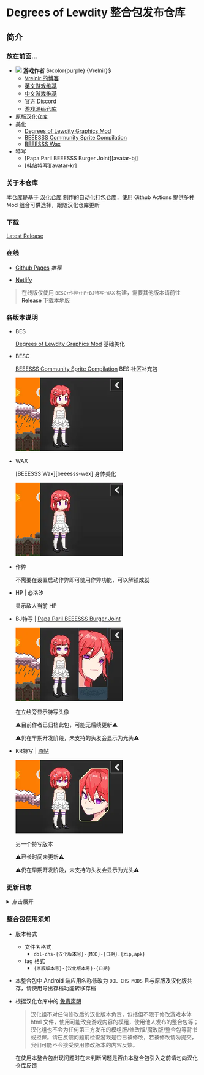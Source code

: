 # Degrees of Lewdity 整合包发布仓库

## 简介
### 放在前面...
- <img decoding="async" src="https://gitgud.io/uploads/-/system/user/avatar/9096/avatar.png" width="24"> <b>游戏作者</b> $\color{purple} {Vrelnir}$
  - [Vrelnir 的博客][blog]
  - [英文游戏维基][wiki-en]
  - [中文游戏维基][wiki-cn]
  - [官方 Discord][discord]
  - [游戏源码仓库][gitgud]
- [原版汉化仓库][github-chs]
- 美化
  - [Degrees of Lewdity Graphics Mod][beeesss]
  - [BEEESSS Community Sprite Compilation][beeesss-ext]
  - [BEEESSS Wax][beeesss-wax]
- 特写
  - [Papa Paril BEEESSS Burger Joint][avatar-bj]
  - [韩站特写][avatar-kr]


### 关于本仓库

本仓库是基于 [汉化仓库][github-chs] 制作的自动化打包仓库，使用 Github Actions 提供多种 Mod 组合可供选择，跟随汉化仓库更新

### 下载

[Latest Release](https://github.com/sakarie9/DOL-CHS-MODS/releases/latest)

### 在线

- [Github Pages](https://dol-chs-mods.github.io/pages/)  *推荐*

- [Netlify](https://dol-chs-mods.netlify.app)

> 在线版仅使用 `BESC+作弊+HP+BJ特写+WAX` 构建，需要其他版本请前往 [Release](https://github.com/sakarie9/DOL-CHS-MODS/releases) 下载本地版

### 各版本说明

- BES
  
  [Degrees of Lewdity Graphics Mod][beeesss] 基础美化

- BESC

  [BEEESSS Community Sprite Compilation][beeesss-ext] BES 社区补充包

  ![预览](assets/readme-besc.webp)

- WAX

  [BEEESSS Wax][beeesss-wex] 身体美化

  ![预览](assets/readme-wax.webp)

- 作弊

  不需要在设置启动作弊即可使用作弊功能，可以解锁成就

- HP | @洛汐

  显示敌人当前 HP

- BJ特写 | [Papa Paril BEEESSS Burger Joint][sideview-bj]

  ![预览](assets/readme-bj.webp)

  在立绘旁显示特写头像

  ⚠️目前作者已归档此包，可能无后续更新⚠️

  ⚠️仍在早期开发阶段，未支持的头发会显示为光头⚠️

- KR特写 | [原帖][sideview-kr]

  ![预览](assets/readme-kr.webp)

  另一个特写版本

  ⚠️已长时间未更新⚠️

  ⚠️仍在早期开发阶段，未支持的头发会显示为光头⚠️

### 更新日志
<details>
<summary>点击展开</summary>

- 1009

  更精细的美化版本种类

- 1007

  添加 BEEESSS Wax 身体美化

- 0914

  移除世界扩展

  使用新格式HP显示

- 0911

  修改特写命名

  > 特写1 -> KR特写

  > 特写2 -> BJ特写

- 0908

  新增世界扩展作为底包

- v1.3.0-0904

  修正特写2未被应用的问题

- v1.3.0-0903

  添加特写1和特写2及HP显示

- v1.3.0-0902
  
  首次更新

</details>

### 整合包使用须知

- 版本格式
  - 文件名格式
    - `dol-chs-{汉化版本号}-{MOD}-{日期}.{zip,apk}`
  - tag 格式
    - `{原版版本号}-{汉化版本号}-{日期}`

- 本整合包中 Android 端应用名称修改为 `DOL CHS MODS` 且与原版及汉化版共存，请使用导出存档功能转移存档

- 根据汉化仓库中的 [免责声明](https://github.com/Eltirosto/Degrees-of-Lewdity-Chinese-Localization/blob/main/README.md#%E5%85%8D%E8%B4%A3%E5%A3%B0%E6%98%8E)

    > 汉化组不对任何修改后的汉化版本负责，包括但不限于修改游戏本体 html 文件，使用可能改变游戏内容的模组，使用他人发布的整合包等；汉化组也不会为任何第三方发布的模组版/修改版/魔改版/整合包等背书或担保。请在反馈问题前检查游戏是否已被修改，若被修改请勿提交，我们可能不会接受使用修改版本的内容反馈。

    在使用本整合包出现问题时在未判断问题是否由本整合包引入之前请勿向汉化仓库反馈

[blog]: https://vrelnir.blogspot.com
[wiki-en]: https://degreesoflewdity.miraheze.org/wiki
[wiki-cn]: https://degreesoflewditycn.miraheze.org/wiki
[gitgud]: https://gitgud.io/Vrelnir/degrees-of-lewdity/-/tree/master
[discord]: https://discord.gg/VznUtEh
[github-chs]: https://github.com/Eltirosto/Degrees-of-Lewdity-Chinese-Localization

[beeesss]: https://gitgud.io/BEEESSS/degrees-of-lewdity-graphics-mod
[beeesss-ext]: https://gitgud.io/Kaervek/kaervek-beeesss-community-sprite-compilation
[beeesss-wax]: https://gitgud.io/GTXMEGADUDE/beeesss-wax
[sideview-bj]: https://gitgud.io/GTXMEGADUDE/papa-paril-burger-joint
[sideview-kr]: https://arca.live/b/textgame/83875947
